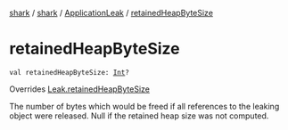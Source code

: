 [shark](../../index.md) / [shark](../index.md) / [ApplicationLeak](index.md) / [retainedHeapByteSize](./retained-heap-byte-size.md)

# retainedHeapByteSize

`val retainedHeapByteSize: `[`Int`](https://kotlinlang.org/api/latest/jvm/stdlib/kotlin/-int/index.html)`?`

Overrides [Leak.retainedHeapByteSize](../-leak/retained-heap-byte-size.md)

The number of bytes which would be freed if all references to the leaking object were
released. Null if the retained heap size was not computed.

